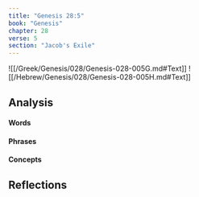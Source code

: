 ```yaml
---
title: "Genesis 28:5"
book: "Genesis"
chapter: 28
verse: 5
section: "Jacob's Exile"
---
```

![[/Greek/Genesis/028/Genesis-028-005G.md#Text]]
![[/Hebrew/Genesis/028/Genesis-028-005H.md#Text]]

## Analysis

#### Words

#### Phrases

#### Concepts

## Reflections
